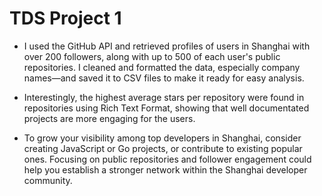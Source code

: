 # TDS Project 1
-  I used the GitHub API and retrieved profiles of users in Shanghai with over 200 followers, along with up to 500 of each user's public repositories. I cleaned and formatted the data, especially company names—and saved it to CSV files to make it ready for easy analysis.

- Interestingly, the highest average stars per repository were found in repositories using Rich Text Format, showing that well documentated projects are more engaging for the users.

- To grow your visibility among top developers in Shanghai, consider creating JavaScript or Go projects, or contribute to existing popular ones. Focusing on public repositories and follower engagement could help you establish a stronger network within the Shanghai developer community.
